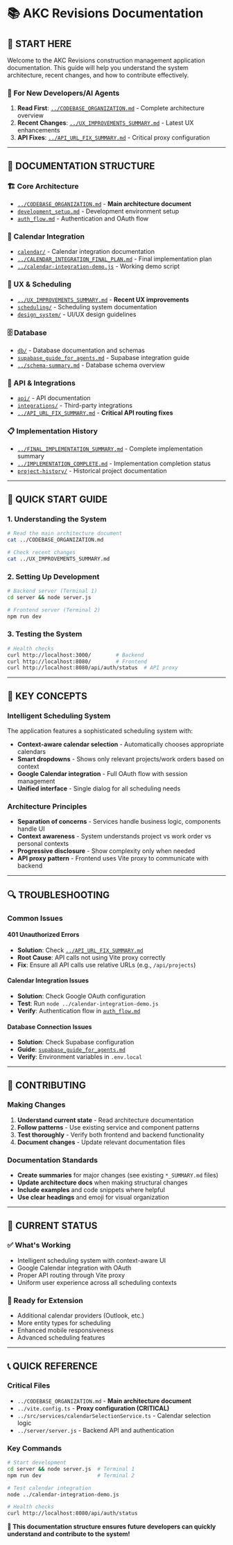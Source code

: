# 📚 AKC Revisions Documentation

## 🎯 **START HERE**

Welcome to the AKC Revisions construction management application documentation. This guide will help you understand the system architecture, recent changes, and how to contribute effectively.

### **🚀 For New Developers/AI Agents**

1. **Read First**: [`../CODEBASE_ORGANIZATION.md`](../CODEBASE_ORGANIZATION.md) - Complete architecture overview
2. **Recent Changes**: [`../UX_IMPROVEMENTS_SUMMARY.md`](../UX_IMPROVEMENTS_SUMMARY.md) - Latest UX enhancements
3. **API Fixes**: [`../API_URL_FIX_SUMMARY.md`](../API_URL_FIX_SUMMARY.md) - Critical proxy configuration

---

## 📂 **DOCUMENTATION STRUCTURE**

### **🏗️ Core Architecture**

- [`../CODEBASE_ORGANIZATION.md`](../CODEBASE_ORGANIZATION.md) - **Main architecture document**
- [`development_setup.md`](development_setup.md) - Development environment setup
- [`auth_flow.md`](auth_flow.md) - Authentication and OAuth flow

### **📅 Calendar Integration**

- [`calendar/`](calendar/) - Calendar integration documentation
- [`../CALENDAR_INTEGRATION_FINAL_PLAN.md`](../CALENDAR_INTEGRATION_FINAL_PLAN.md) - Final implementation plan
- [`../calendar-integration-demo.js`](../calendar-integration-demo.js) - Working demo script

### **🎨 UX & Scheduling**

- [`../UX_IMPROVEMENTS_SUMMARY.md`](../UX_IMPROVEMENTS_SUMMARY.md) - **Recent UX improvements**
- [`scheduling/`](scheduling/) - Scheduling system documentation
- [`design_system/`](design_system/) - UI/UX design guidelines

### **🗄️ Database**

- [`db/`](db/) - Database documentation and schemas
- [`supabase_guide_for_agents.md`](supabase_guide_for_agents.md) - Supabase integration guide
- [`../schema-summary.md`](../schema-summary.md) - Database schema overview

### **🔧 API & Integrations**

- [`api/`](api/) - API documentation
- [`integrations/`](integrations/) - Third-party integrations
- [`../API_URL_FIX_SUMMARY.md`](../API_URL_FIX_SUMMARY.md) - **Critical API routing fixes**

### **📋 Implementation History**

- [`../FINAL_IMPLEMENTATION_SUMMARY.md`](../FINAL_IMPLEMENTATION_SUMMARY.md) - Complete implementation summary
- [`../IMPLEMENTATION_COMPLETE.md`](../IMPLEMENTATION_COMPLETE.md) - Implementation completion status
- [`project-history/`](project-history/) - Historical project documentation

---

## 🚀 **QUICK START GUIDE**

### **1. Understanding the System**

```bash
# Read the main architecture document
cat ../CODEBASE_ORGANIZATION.md

# Check recent changes
cat ../UX_IMPROVEMENTS_SUMMARY.md
```

### **2. Setting Up Development**

```bash
# Backend server (Terminal 1)
cd server && node server.js

# Frontend server (Terminal 2)
npm run dev
```

### **3. Testing the System**

```bash
# Health checks
curl http://localhost:3000/        # Backend
curl http://localhost:8080/        # Frontend
curl http://localhost:8080/api/auth/status  # API proxy
```

---

## 🎯 **KEY CONCEPTS**

### **Intelligent Scheduling System**

The application features a sophisticated scheduling system with:

- **Context-aware calendar selection** - Automatically chooses appropriate calendars
- **Smart dropdowns** - Shows only relevant projects/work orders based on context
- **Google Calendar integration** - Full OAuth flow with session management
- **Unified interface** - Single dialog for all scheduling needs

### **Architecture Principles**

- **Separation of concerns** - Services handle business logic, components handle UI
- **Context awareness** - System understands project vs work order vs personal contexts
- **Progressive disclosure** - Show complexity only when needed
- **API proxy pattern** - Frontend uses Vite proxy to communicate with backend

---

## 🔍 **TROUBLESHOOTING**

### **Common Issues**

#### **401 Unauthorized Errors**

- **Solution**: Check [`../API_URL_FIX_SUMMARY.md`](../API_URL_FIX_SUMMARY.md)
- **Root Cause**: API calls not using Vite proxy correctly
- **Fix**: Ensure all API calls use relative URLs (e.g., `/api/projects`)

#### **Calendar Integration Issues**

- **Solution**: Check Google OAuth configuration
- **Test**: Run `node ../calendar-integration-demo.js`
- **Verify**: Authentication flow in [`auth_flow.md`](auth_flow.md)

#### **Database Connection Issues**

- **Solution**: Check Supabase configuration
- **Guide**: [`supabase_guide_for_agents.md`](supabase_guide_for_agents.md)
- **Verify**: Environment variables in `.env.local`

---

## 📝 **CONTRIBUTING**

### **Making Changes**

1. **Understand current state** - Read architecture documentation
2. **Follow patterns** - Use existing service and component patterns
3. **Test thoroughly** - Verify both frontend and backend functionality
4. **Document changes** - Update relevant documentation files

### **Documentation Standards**

- **Create summaries** for major changes (see existing `*_SUMMARY.md` files)
- **Update architecture docs** when making structural changes
- **Include examples** and code snippets where helpful
- **Use clear headings** and emoji for visual organization

---

## 🎉 **CURRENT STATUS**

### **✅ What's Working**

- Intelligent scheduling system with context-aware UI
- Google Calendar integration with OAuth
- Proper API routing through Vite proxy
- Uniform user experience across all scheduling contexts

### **🚀 Ready for Extension**

- Additional calendar providers (Outlook, etc.)
- More entity types for scheduling
- Enhanced mobile responsiveness
- Advanced scheduling features

---

## 📞 **QUICK REFERENCE**

### **Critical Files**

- `../CODEBASE_ORGANIZATION.md` - **Main architecture document**
- `../vite.config.ts` - **Proxy configuration (CRITICAL)**
- `../src/services/calendarSelectionService.ts` - Calendar selection logic
- `../server/server.js` - Backend API and authentication

### **Key Commands**

```bash
# Start development
cd server && node server.js  # Terminal 1
npm run dev                  # Terminal 2

# Test calendar integration
node ../calendar-integration-demo.js

# Health checks
curl http://localhost:8080/api/auth/status
```

**🎯 This documentation structure ensures future developers can quickly understand and contribute to the system!**
